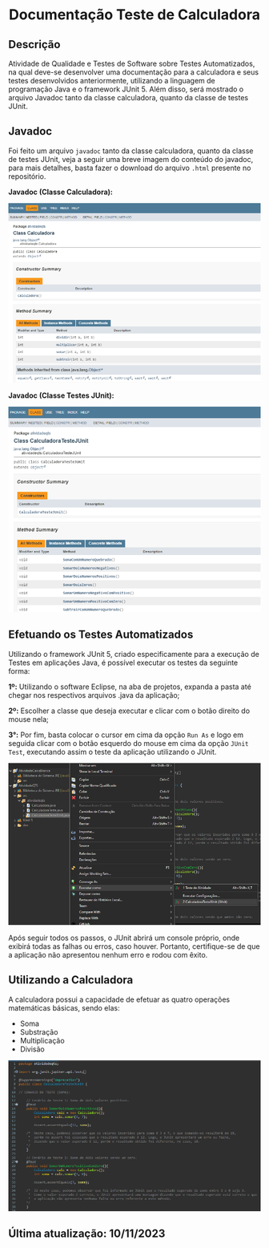 <h1 align="center"><strong>Documentação Teste de Calculadora</strong></h1>

## Descrição

Atividade de Qualidade e Testes de Software sobre Testes Automatizados, na qual deve-se desenvolver uma documentação para a calculadora e seus testes desenvolvidos anteriormente, utilizando a linguagem de programação Java e o framework JUnit 5.
Além disso, será mostrado o arquivo Javadoc tanto da classe calculadora, quanto da classe de testes JUnit.

## Javadoc

Foi feito um arquivo `javadoc` tanto da classe calculadora, quanto da classe de testes JUnit, veja a seguir uma breve imagem do conteúdo do javadoc, para mais detalhes, basta fazer o download do arquivo `.html` presente no repositório.

**Javadoc (Classe Calculadora):**

![Javadoc Classe Calculadora](javadocalculadora.png)

**Javadoc (Classe Testes JUnit):**

![Javadoc Classe Testes JUnit](javadocjunit.png)

## Efetuando os Testes Automatizados

Utilizando o framework JUnit 5, criado especificamente para a execução de Testes em aplicações Java, é possível executar os testes da seguinte forma:

**1º:** Utilizando o software Eclipse, na aba de projetos, expanda a pasta até chegar nos respectivos arquivos .java da aplicação;

**2º:** Escolher a classe que deseja executar e clicar com o botão direito do mouse nela;

**3°:** Por fim, basta colocar o cursor em cima da opção `Run As` e logo em seguida clicar com o botão esquerdo do mouse em cima da opção `JUnit Test`, executando assim o teste da aplicação utilizando o JUnit.

![Executar JUnit](executarjunit.png)

Após seguir todos os passos, o JUnit abrirá um console próprio, onde exibirá todas as falhas ou erros, caso houver. Portanto, certifique-se de que a aplicação não apresentou nenhum erro e rodou com êxito.

## Utilizando a Calculadora

A calculadora possui a capacidade de efetuar as quatro operações matemáticas básicas, sendo elas:

- Soma
- Substração
- Multiplicação
- Divisão

![Calculadora](calculadora.PNG)

## Última atualização: 10/11/2023

